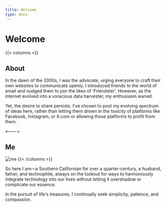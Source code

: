 ```yaml
---
title: Welcome
type: docs
---
```


# Welcome

{{< columns >}}
## About

In the dawn of the 2000s, I was the advocate, urging everyone to craft their own websites to communicate openly. I introduced friends to the world of email and nudged them to join the likes of 'Friendster'. However, as the internet evolved into a voracious data harvester, my enthusiasm waned.

Yet, the desire to share persists. I've chosen to post my evolving spectrum of ideas here, rather than letting them drown in the toxicity of platforms like Facebook, Instagram, or X.com or allowing those platforms to profit from them.

<--->

## Me
![me](/me.jpg)
{{< /columns >}}

So here I am—a Southern Californian for over a quarter-century, a husband, father, and technophile, always on the lookout for ways to harmoniously integrate technology into our lives without letting it overshadow or complicate our essence.

In the pursuit of life's treasures, I continually seek simplicity, patience, and compassion.